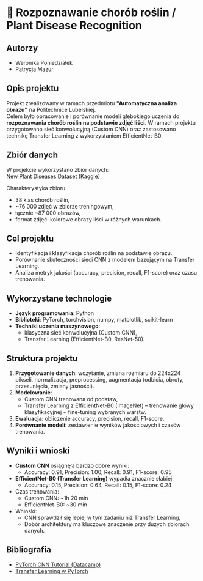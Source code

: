 # 🌱 Rozpoznawanie chorób roślin / Plant Disease Recognition

## Autorzy  
- Weronika Poniedziałek
- Patrycja Mazur

## Opis projektu
Projekt zrealizowany w ramach przedmiotu **"Automatyczna analiza obrazu”** na Politechnice Lubelskiej.  
Celem było opracowanie i porównanie modeli głębokiego uczenia do **rozpoznawania chorób roślin na podstawie zdjęć liści**. W ramach projektu przygotowano sieć konwolucyjną (Custom CNN) oraz zastosowano technikę Transfer Learning z wykorzystaniem EfficientNet-B0.  

## Zbiór danych
W projekcie wykorzystano zbiór danych:  
[New Plant Diseases Dataset (Kaggle)](https://www.kaggle.com/datasets/vipoooool/new-plant-diseases-dataset)  

Charakterystyka zbioru:  
- 38 klas chorób roślin,  
- ~76 000 zdjęć w zbiorze treningowym,  
- łącznie ~87 000 obrazów,  
- format zdjęć: kolorowe obrazy liści w różnych warunkach.  

## Cel projektu
- Identyfikacja i klasyfikacja chorób roślin na podstawie obrazu.  
- Porównanie skuteczności sieci CNN z modelem bazującym na Transfer Learning.  
- Analiza metryk jakości (accuracy, precision, recall, F1-score) oraz czasu trenowania.  

## Wykorzystane technologie
- **Język programowania**: Python 
- **Biblioteki**: PyTorch, torchvision, numpy, matplotlib, scikit-learn  
- **Techniki uczenia maszynowego**:  
  - klasyczna sieć konwolucyjna (Custom CNN),  
  - Transfer Learning (EfficientNet-B0, ResNet-50).  

## Struktura projektu
1. **Przygotowanie danych**: wczytanie, zmiana rozmiaru do 224x224 pikseli, normalizacja, preprocessing, augmentacja (odbicia, obroty, przesunięcia, zmiany jasności).  
2. **Modelowanie**:  
   - Custom CNN trenowana od podstaw,  
   - Transfer Learning z EfficientNet-B0 (ImageNet) – trenowanie głowy klasyfikacyjnej + fine-tuning wybranych warstw.  
3. **Ewaluacja**: obliczenie accuracy, precision, recall, F1-score.  
4. **Porównanie modeli**: zestawienie wyników jakościowych i czasów trenowania.  

## Wyniki i wnioski
- **Custom CNN** osiągnęła bardzo dobre wyniki:  
  - Accuracy: 0.91, Precision: 1.00, Recall: 0.91, F1-score: 0.95  
- **EfficientNet-B0 (Transfer Learning)** wypadła znacznie słabiej:  
  - Accuracy: 0.15, Precision: 0.64, Recall: 0.15, F1-score: 0.24  
- Czas trenowania:  
  - Custom CNN: ~1h 20 min  
  - EfficientNet-B0: ~30 min  
- Wnioski:  
  - CNN sprawdził się lepiej w tym zadaniu niż Transfer Learning,  
  - Dobór architektury ma kluczowe znaczenie przy dużych zbiorach danych.  

## Bibliografia
- [PyTorch CNN Tutorial (Datacamp)](https://www.datacamp.com/tutorial/pytorch-cnn-tutorial)  
- [Transfer Learning w PyTorch](https://www.learnpytorch.io/06_pytorch_transfer_learning/)  
